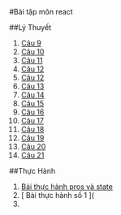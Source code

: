 #Bài tập môn react

##Lý Thuyết
1. [ Câu 9 ](https://codepen.io/Phamdoanminhkhoi/pen/bGKerLQ)
2. [ Câu 10 ](https://codepen.io/Phamdoanminhkhoi/pen/QWxEMGJ)
3. [ Câu 11 ](https://codepen.io/Phamdoanminhkhoi/pen/ZEReZJv)
4. [ Câu 12 ](https://codepen.io/Phamdoanminhkhoi/pen/BaVWEZj)
5. [ Câu 12 ](https://codepen.io/Phamdoanminhkhoi/pen/vYrxMbO)
6. [ Câu 13 ](https://codepen.io/Phamdoanminhkhoi/pen/RwJpOQw)
7. [ Câu 14 ](https://codepen.io/Phamdoanminhkhoi/pen/bGKqJjg)
8. [ Câu 15 ](https://codepen.io/Phamdoanminhkhoi/pen/JjZLaag)
9. [ Câu 16 ](https://codepen.io/Phamdoanminhkhoi/pen/BaVrOqZ)
10. [ Câu 17 ](https://codepen.io/Phamdoanminhkhoi/pen/XWYExvj)
11. [ Câu 18 ](https://codepen.io/Phamdoanminhkhoi/pen/NWzJGOR)
12. [ Câu 19 ](https://codepen.io/Phamdoanminhkhoi/pen/JjZzYmm)
13. [ Câu 20 ](https://codepen.io/Phamdoanminhkhoi/pen/jOKJbQB)
14. [ Câu 21 ](https://codepen.io/Phamdoanminhkhoi/pen/LYrapXM)

##Thực Hành
1. [ Bài thực hành pros và state ](https://codepen.io/Phamdoanminhkhoi/pen/YzvgbEQ)
2. [ Bài thực hành số 1 ](
3. 
